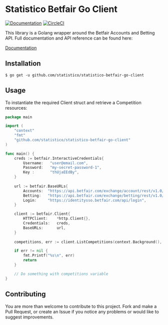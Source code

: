 # Statistico Betfair Go Client

[![Documentation](https://godoc.org/github.com/statistico/statistico-betfair-go-client?status.svg)](http://godoc.org/github.com/statistico/statistico-betfair-go-client)
[![CircleCI](https://circleci.com/gh/statistico/statistico-betfair-go-client/tree/master.svg?style=shield)](https://circleci.com/gh/statistico/statistico-betfair-go-client/tree/master)

This library is a Golang wrapper around the Betfair Accounts and Betting API. Full documentation and API reference can be found here:

[Documentation](https://docs.developer.betfair.com/)

## Installation
```.env
$ go get -u github.com/statistico/statistico-betfair-go-client
```
## Usage
To instantiate the required Client struct and retrieve a Competition resources:
```go
package main

import (
    "context"
    "fmt"
    "github.com/statistico/statistico-betfair-go-client"
)

func main() {
    creds := betfair.InteractiveCredentials{
        Username:   "user@email.com",
        Password:   "my-secret-password-1",
        Key :       "thUjaEEdBy",
    }
    
    url := betfair.BaseURLs{
        Accounts:  "https://api.betfair.com/exchange/account/rest/v1.0/",
        Betting:   "https://api.betfair.com/exchange/betting/rest/v1.0/",
        Login:     "https://identitysso.betfair.com/api/login",
    }

    client := betfair.Client{
        HTTPClient:    *http.Client{},
        Credentials:   creds,
        BaseURLs:      url,
    }   
    
    competitions, err := client.ListCompetitions(context.Background(), ListCompetitionsRequest{}) 

    if err != nil {
        fmt.Printf("%s\n", err)
        return
    }

    // Do something with competitions variable
}
```
## Contributing
You are more than welcome to contribute to this project. Fork and make a Pull Request, or create an Issue if you notice 
any problems or would like to suggest improvements.